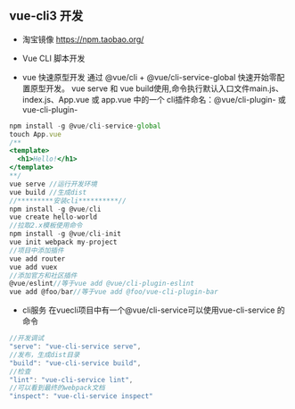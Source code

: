## vue-cli3 开发
- 淘宝镜像
https://npm.taobao.org/
- Vue CLI 脚本开发

- vue 快速原型开发
通过 @vue/cli + @vue/cli-service-global 快速开始零配置原型开发。
vue serve 和 vue build使用,命令执行默认入口文件main.js、index.js、App.vue 或 app.vue 中的一个
cli插件命名：@vue/cli-plugin- 或 vue-cli-plugin-

```javascript
npm install -g @vue/cli-service-global
touch App.vue
/**
<template>
  <h1>Hello!</h1>
</template>
**/
vue serve //运行开发环境
vue build //生成dist
//*********安装cli**********//
npm install -g @vue/cli
vue create hello-world
//拉取2.x模板使用命令
npm install -g @vue/cli-init
vue init webpack my-project
//项目中添加插件
vue add router
vue add vuex
//添加官方和社区插件
@vue/eslint//等于vue add @vue/cli-plugin-eslint
vue add @foo/bar//等于vue add @foo/vue-cli-plugin-bar
```

- cli服务
在vuecli项目中有一个@vue/cli-service可以使用vue-cli-service 的命令

```javascript
//开发调试
"serve": "vue-cli-service serve",
//发布，生成dist目录
"build": "vue-cli-service build",
//检查
"lint": "vue-cli-service lint",
//可以看到最终的webpack文档
"inspect": "vue-cli-service inspect"
```
